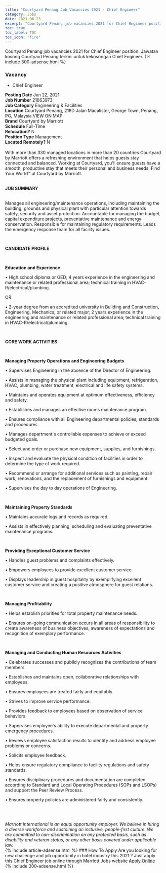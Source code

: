 ```yaml
---
title: "Courtyard Penang Job Vacancies 2021 - Chief Engineer" 
category: Jobs 
date: 2021-06-23 
excerpt: "Courtyard Penang job vacancies 2021 for Chief Engineer position. Jawatan kosong Courtyard Penang terkini untuk kekosongan Chief Engineer." 
toc: true 
toc_label: TOC 
toc_icon: "fire" 
--- 
```


Courtyard Penang job vacancies 2021 for Chief Engineer position. Jawatan kosong Courtyard Penang terkini untuk kekosongan Chief Engineer. 
{% include 300-adsense.html %} 
### Vacancy 
- Chief Engineer 
<div><div><b>Posting Date</b> Jun 22, 2021<br><b>Job Number</b> 21063973<br><b>Job Category</b> Engineering &amp; Facilities<br><b>Location</b> Courtyard Penang, 218D Jalan Macalister, George Town, Penang, PG, Malaysia VIEW ON MAP<br><b>Brand</b> Courtyard by Marriott<br><b>Schedule</b> Full-Time<br><b>Relocation?</b> N<br><b>Position Type</b> Management<br><b>Located Remotely?</b> N<br><br><div>    With more than 330 managed locations in more than 20 countries Courtyard by Marriott offers a refreshing environment that helps guests stay connected and balanced. Working at Courtyard, you'll ensure guests have a smooth, productive stay that meets their personal and business needs. Find Your World&#8482; at Courtyard by Marriott.    </div><br></div><div> <p><strong>JOB SUMMARY</strong></p> <p><br> Manages all engineering/maintenance operations, including maintaining the building, grounds and physical plant with particular attention towards safety, security and asset protection. Accountable for managing the budget, capital expenditure projects, preventative maintenance and energy conservation. Responsible for maintaining regulatory requirements. Leads the emergency response team for all facility issues.</p> <p>&#160;</p> <p><strong>CANDIDATE PROFILE </strong></p> <p>&#160;</p> <p><strong>Education and Experience</strong></p> <p>&#8226; High school diploma or GED; 4 years experience in the engineering and maintenance or related professional area; technical training in HVAC-R/electrical/plumbing.</p> <p>OR</p> <p>&#8226; 2-year degree from an accredited university in Building and Construction, Engineering, Mechanics, or related major; 2 years experience in the engineering and maintenance or related professional area; technical training in HVAC-R/electrical/plumbing.</p> <p>&#160;</p> <p><strong>CORE WORK ACTIVITIES</strong></p> <p>&#160;</p> <p><strong>Managing Property Operations and Engineering Budgets</strong></p> <p>&#8226; Supervises Engineering in the absence of the Director of Engineering.</p> <p>&#8226; Assists in managing the physical plant including equipment, refrigeration, HVAC, plumbing, water treatment, electrical and life safety systems.</p> <p>&#8226; Maintains and operates equipment at optimum effectiveness, efficiency and safety.</p> <p>&#8226; Establishes and manages an effective rooms maintenance program.</p> <p>&#8226; Ensures compliance with all Engineering departmental policies, standards and procedures.</p> <p>&#8226; Manages department's controllable expenses to achieve or exceed budgeted goals.</p> <p>&#8226; Select and order or purchase new equipment, supplies, and furnishings.</p> <p>&#8226; Inspect and evaluate the physical condition of facilities in order to determine the type of work required.</p> <p>&#8226; Recommend or arrange for additional services such as painting, repair work, renovations, and the replacement of furnishings and equipment.</p> <p>&#8226; Supervises the day to day operations of Engineering.</p> <p>&#160;</p> <p><strong>Maintaining Property Standards</strong></p> <p>&#8226; Maintains accurate logs and records as required.</p> <p>&#8226; Assists in effectively planning, scheduling and evaluating preventative maintenance programs.</p> <p>&#160;</p> <p><strong>Providing Exceptional Customer Service</strong></p> <p>&#8226; Handles guest problems and complaints effectively.</p> <p>&#8226; Empowers employees to provide excellent customer service.</p> <p>&#8226; Displays leadership in guest hospitality by exemplifying excellent customer service and creating a positive atmosphere for guest relations.</p> <p>&#160;</p> <p><strong>Managing Profitability</strong></p> <p>&#8226; Helps establish priorities for total property maintenance needs.</p> <p>&#8226; Ensures on-going communication occurs in all areas of responsibility to create awareness of business objectives, awareness of expectations and recognition of exemplary performance.</p> <p>&#160;</p> <p><strong>Managing and Conducting Human Resources Activities</strong></p> <p>&#8226; Celebrates successes and publicly recognizes the contributions of team members.</p> <p>&#8226; Establishes and maintains open, collaborative relationships with employees.</p> <p>&#8226; Ensures employees are treated fairly and equitably.</p> <p>&#8226; Strives to improve service performance.</p> <p>&#8226; Provides feedback to employees based on observation of service behaviors.</p> <p>&#8226; Supervises employee's ability to execute departmental and property emergency procedures.</p> <p>&#8226; Reviews employee satisfaction results to identify and address employee problems or concerns.</p> <p>&#8226; Solicits employee feedback.</p> <p>&#8226; Helps ensure regulatory compliance to facility regulations and safety standards.</p> <p>&#8226; Ensures disciplinary procedures and documentation are completed according to Standard and Local Operating Procedures (SOPs and LSOPs) and support the Peer Review Process.</p> <p>&#8226; Ensures property policies are administered fairly and consistently.</p> <p>&#160;</p> </div> <div> &#160;</div> <em>Marriott International is an equal opportunity employer.&#160;We believe in hiring a diverse workforce and sustaining an inclusive, people-first culture.&#160;We are committed to non-discrimination on&#160;any&#160;protected&#160;basis, such as disability and veteran status, or any other basis covered under applicable law.</em><br></div> 
{% include article-adsense.html %} 
### How To Apply 
Are you looking for new challenge and job opportunity in hotel industry this 2021 ?
Just apply this Chief Engineer job online through Marriott Jobs website 
<a href="https://jobs.marriott.com/marriott/jobs/21063973?lang=en-us" class="btn btn--info" target="_blank" rel="nofollow noopenner">Apply Online</a> 
{% include 300-adsense.html %} 